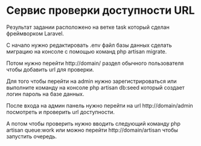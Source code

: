 # Сервис проверки доступности URL
<p>Результат задании расположено на ветке task который сделан фреймворком Laravel.</p>
<p>С начало нужно редактировать .env файл базы данных сделать миграцию на консоле с помощью команд php artisan migrate.</p>
<p>Потом нужно перейти http://domain/ раздел обычного пользователя чтобы добавить url для проверки.</p>
<p>Для того чтобы перейти на admin нужно зарегистрироваться или выполните команду на консоле php artisan db:seed который создает логин пароль на базе данных.</p>
<p>После входа на админ панель нужно перейти на url http://domain/admin посмотреть и проверить url доступности.</p>
<p>А потом чтобы проверить нужно вводить следующий команду php artisan queue:work или можно перейти http://domain/artisan чтобы запустить очередь.</p>

